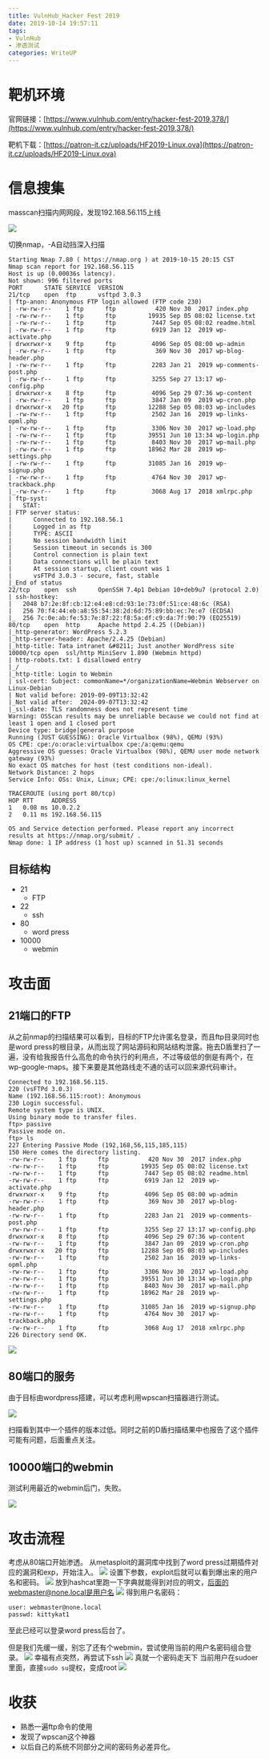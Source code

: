 ```yaml
---
title: VulnHub_Hacker Fest 2019
date: 2019-10-14 19:57:11
tags:
- VulnHub
- 渗透测试
categories: WriteUP
---
```

# 靶机环境

官网链接：[https://www.vulnhub.com/entry/hacker-fest-2019,378/](https://www.vulnhub.com/entry/hacker-fest-2019,378/)

靶机下载：[https://patron-it.cz/uploads/HF2019-Linux.ova](https://patron-it.cz/uploads/HF2019-Linux.ova)

<!--more-->
# 信息搜集
masscan扫描内网网段，发现192.168.56.115上线

![](https://i.loli.net/2019/10/15/AhxPwUDBeJcjKLq.png)

切换nmap，-A自动挡深入扫描

```nmap
Starting Nmap 7.80 ( https://nmap.org ) at 2019-10-15 20:15 CST
Nmap scan report for 192.168.56.115
Host is up (0.00036s latency).
Not shown: 996 filtered ports
PORT      STATE SERVICE  VERSION
21/tcp    open  ftp      vsftpd 3.0.3
| ftp-anon: Anonymous FTP login allowed (FTP code 230)
| -rw-rw-r--    1 ftp      ftp           420 Nov 30  2017 index.php
| -rw-rw-r--    1 ftp      ftp         19935 Sep 05 08:02 license.txt
| -rw-rw-r--    1 ftp      ftp          7447 Sep 05 08:02 readme.html
| -rw-rw-r--    1 ftp      ftp          6919 Jan 12  2019 wp-activate.php
| drwxrwxr-x    9 ftp      ftp          4096 Sep 05 08:00 wp-admin
| -rw-rw-r--    1 ftp      ftp           369 Nov 30  2017 wp-blog-header.php
| -rw-rw-r--    1 ftp      ftp          2283 Jan 21  2019 wp-comments-post.php
| -rw-rw-r--    1 ftp      ftp          3255 Sep 27 13:17 wp-config.php
| drwxrwxr-x    8 ftp      ftp          4096 Sep 29 07:36 wp-content
| -rw-rw-r--    1 ftp      ftp          3847 Jan 09  2019 wp-cron.php
| drwxrwxr-x   20 ftp      ftp         12288 Sep 05 08:03 wp-includes
| -rw-rw-r--    1 ftp      ftp          2502 Jan 16  2019 wp-links-opml.php
| -rw-rw-r--    1 ftp      ftp          3306 Nov 30  2017 wp-load.php
| -rw-rw-r--    1 ftp      ftp         39551 Jun 10 13:34 wp-login.php
| -rw-rw-r--    1 ftp      ftp          8403 Nov 30  2017 wp-mail.php
| -rw-rw-r--    1 ftp      ftp         18962 Mar 28  2019 wp-settings.php
| -rw-rw-r--    1 ftp      ftp         31085 Jan 16  2019 wp-signup.php
| -rw-rw-r--    1 ftp      ftp          4764 Nov 30  2017 wp-trackback.php
|_-rw-rw-r--    1 ftp      ftp          3068 Aug 17  2018 xmlrpc.php
| ftp-syst:
|   STAT:
| FTP server status:
|      Connected to 192.168.56.1
|      Logged in as ftp
|      TYPE: ASCII
|      No session bandwidth limit
|      Session timeout in seconds is 300
|      Control connection is plain text
|      Data connections will be plain text
|      At session startup, client count was 1
|      vsFTPd 3.0.3 - secure, fast, stable
|_End of status
22/tcp    open  ssh      OpenSSH 7.4p1 Debian 10+deb9u7 (protocol 2.0)
| ssh-hostkey:
|   2048 b7:2e:8f:cb:12:e4:e8:cd:93:1e:73:0f:51:ce:48:6c (RSA)
|   256 70:f4:44:eb:a8:55:54:38:2d:6d:75:89:bb:ec:7e:e7 (ECDSA)
|_  256 7c:0e:ab:fe:53:7e:87:22:f8:5a:df:c9:da:7f:90:79 (ED25519)
80/tcp    open  http     Apache httpd 2.4.25 ((Debian))
|_http-generator: WordPress 5.2.3
|_http-server-header: Apache/2.4.25 (Debian)
|_http-title: Tata intranet &#8211; Just another WordPress site
10000/tcp open  ssl/http MiniServ 1.890 (Webmin httpd)
| http-robots.txt: 1 disallowed entry 
|_/
|_http-title: Login to Webmin
| ssl-cert: Subject: commonName=*/organizationName=Webmin Webserver on Linux-Debian
| Not valid before: 2019-09-09T13:32:42
|_Not valid after:  2024-09-07T13:32:42
|_ssl-date: TLS randomness does not represent time
Warning: OSScan results may be unreliable because we could not find at least 1 open and 1 closed port
Device type: bridge|general purpose
Running (JUST GUESSING): Oracle Virtualbox (98%), QEMU (93%)
OS CPE: cpe:/o:oracle:virtualbox cpe:/a:qemu:qemu
Aggressive OS guesses: Oracle Virtualbox (98%), QEMU user mode network gateway (93%)
No exact OS matches for host (test conditions non-ideal).
Network Distance: 2 hops
Service Info: OSs: Unix, Linux; CPE: cpe:/o:linux:linux_kernel

TRACEROUTE (using port 80/tcp)
HOP RTT     ADDRESS
1   0.08 ms 10.0.2.2
2   0.11 ms 192.168.56.115

OS and Service detection performed. Please report any incorrect results at https://nmap.org/submit/ .
Nmap done: 1 IP address (1 host up) scanned in 51.31 seconds
```
## 目标结构

- 21
    - FTP
- 22
    - ssh
- 80
    - word press
- 10000
    - webmin
# 攻击面
## 21端口的FTP
从之前nmap的扫描结果可以看到，目标的FTP允许匿名登录，而且ftp目录同时也是word press的根目录，从而出现了网站源码和网站结构泄露。拖去D盾里扫了一遍，没有给我报告什么高危的命令执行的利用点，不过等级低的倒是有两个，在wp-google-maps。接下来要是其他路线走不通的话可以回来源代码审计。
```
Connected to 192.168.56.115.
220 (vsFTPd 3.0.3)
Name (192.168.56.115:root): Anonymous
230 Login successful.
Remote system type is UNIX.
Using binary mode to transfer files.
ftp> passive
Passive mode on.
ftp> ls
227 Entering Passive Mode (192,168,56,115,185,115)
150 Here comes the directory listing.
-rw-rw-r--    1 ftp      ftp           420 Nov 30  2017 index.php
-rw-rw-r--    1 ftp      ftp         19935 Sep 05 08:02 license.txt
-rw-rw-r--    1 ftp      ftp          7447 Sep 05 08:02 readme.html
-rw-rw-r--    1 ftp      ftp          6919 Jan 12  2019 wp-activate.php
drwxrwxr-x    9 ftp      ftp          4096 Sep 05 08:00 wp-admin
-rw-rw-r--    1 ftp      ftp           369 Nov 30  2017 wp-blog-header.php
-rw-rw-r--    1 ftp      ftp          2283 Jan 21  2019 wp-comments-post.php
-rw-rw-r--    1 ftp      ftp          3255 Sep 27 13:17 wp-config.php
drwxrwxr-x    8 ftp      ftp          4096 Sep 29 07:36 wp-content
-rw-rw-r--    1 ftp      ftp          3847 Jan 09  2019 wp-cron.php
drwxrwxr-x   20 ftp      ftp         12288 Sep 05 08:03 wp-includes
-rw-rw-r--    1 ftp      ftp          2502 Jan 16  2019 wp-links-opml.php
-rw-rw-r--    1 ftp      ftp          3306 Nov 30  2017 wp-load.php
-rw-rw-r--    1 ftp      ftp         39551 Jun 10 13:34 wp-login.php
-rw-rw-r--    1 ftp      ftp          8403 Nov 30  2017 wp-mail.php
-rw-rw-r--    1 ftp      ftp         18962 Mar 28  2019 wp-settings.php
-rw-rw-r--    1 ftp      ftp         31085 Jan 16  2019 wp-signup.php
-rw-rw-r--    1 ftp      ftp          4764 Nov 30  2017 wp-trackback.php
-rw-rw-r--    1 ftp      ftp          3068 Aug 17  2018 xmlrpc.php
226 Directory send OK.
```

![](https://i.loli.net/2019/10/15/ckmHbInylEVzx5j.png)
## 80端口的服务
由于目标由wordpress搭建，可以考虑利用wpscan扫描器进行测试。

![](https://i.loli.net/2019/10/15/19znTPucBSwGU7l.png)

扫描看到其中一个插件的版本过低。同时之前的D盾扫描结果中也报告了这个插件可能有问题，后面重点关注。

## 10000端口的webmin
测试利用最近的webmin后门，失败。

![](https://i.loli.net/2019/10/15/6GkrBaJpmTRHwZ8.png)

# 攻击流程

考虑从80端口开始渗透。
从metasploit的漏洞库中找到了word press过期插件对应的漏洞和exp，开始注入。
![](https://i.loli.net/2019/10/15/2YIek85LhKl96dF.png)
设置下参数，exploit后就可以看到爆出来的用户名和密码。
![](https://i.loli.net/2019/10/15/KQH9SJxTNmGb7r3.png)
放到hashcat里跑一下字典就能得到对应的明文，后面的webmaster@none.local是用户名
![](https://i.loli.net/2019/10/15/8fs1pFKilVPS3YD.png)
得到用户名密码：
```
user: webmaster@none.local
passwd: kittykat1
```
至此已经可以登录word press后台了。

但是我们先缓一缓，别忘了还有个webmin，尝试使用当前的用户名密码组合登录。
![](https://i.loli.net/2019/10/15/pB6jLz53Y1EK7ht.png)
幸福有点突然，再尝试下ssh
![](https://i.loli.net/2019/10/15/Mf9EgGDS8JO2oB4.png)
真就一个密码走天下
当前用户在sudoer里面，直接```sudo su```提权，变成root
![](https://i.loli.net/2019/10/15/peX5G7LwV3ycojC.png)

# 收获

- 熟悉一遍ftp命令的使用
- 发现了wpscan这个神器
- 以后自己的系统不同部分之间的密码务必差异化。